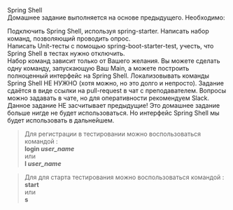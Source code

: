 Spring Shell  
Домашнее задание выполняется на основе предыдущего.
Необходимо:

Подключить Spring Shell, используя spring-starter.
Написать набор команд, позволяющий проводить опрос.  
Написать Unit-тесты с помощью spring-boot-starter-test, учесть, что Spring Shell в тестах нужно отключить.  
Набор команд зависит только от Вашего желания. Вы можете сделать одну команду, запускающую Ваш Main, а можете построить полноценный интерфейс на Spring Shell.
Локализовывать команды Spring Shell НЕ НУЖНО (хотя можно, но это долго и непросто).
Задание сдаётся в виде ссылки на pull-request в чат с преподавателем.
Вопросы можно задавать в чате, но для оперативности рекомендуем Slack.
Данное задание НЕ засчитывает предыдущие!
Это домашнее задание больше нигде не будет использоваться. Но интерфейс Spring Shell мы будет использовать в дальнейшем.

>Для регистрации в тестировании можно воспользоваться командой :   
<b>login <i>user_name</i></b>  
или  
<b>l <i>user_name</i></b>  

>Для для старта тестирования можно воспользоваться командой :</b>  
<b>start</b>  
или  
<b>s</i></b>  